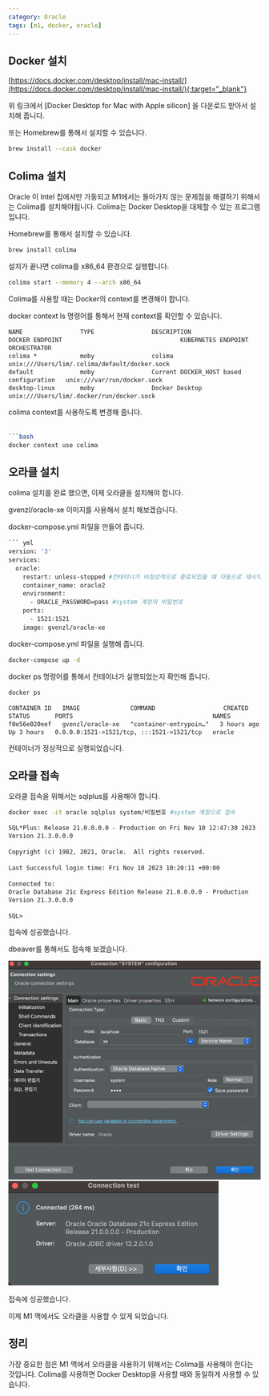 ```yaml
---
category: Oracle
tags: [m1, docker, oracle]
---
```



## Docker 설치 
[https://docs.docker.com/desktop/install/mac-install/](https://docs.docker.com/desktop/install/mac-install/){:target="_blank"}

위 링크에서  [Docker Desktop for Mac with Apple silicon] 을 다운로드 받아서 설치해 줍니다.

또는 Homebrew를 통해서 설치할 수 있습니다.
``` bash
brew install --cask docker
```

## Colima 설치
Oracle 이 Intel 칩에서만 가동되고 M1에서는 돌아가지 않는 문제점을 해결하기 위해서는 Colima를 설치해야됩니다.
Colima는 Docker Desktop을 대체할 수 있는 프로그램입니다.

Homebrew를 통해서 설치할 수 있습니다.

``` bash
brew install colima
```
설치가 끝나면 colima를 x86_64 환경으로 실행합니다.
``` bash
colima start --memory 4 --arch x86_64
```

Colima를 사용할 때는 Docker의 context를 변경해야 합니다.

docker context ls 명령어를 통해서 현재 context를 확인할 수 있습니다.
``` 
NAME                TYPE                DESCRIPTION                               DOCKER ENDPOINT                                 KUBERNETES ENDPOINT   ORCHESTRATOR
colima *            moby                colima                                    unix:///Users/lim/.colima/default/docker.sock                         
default             moby                Current DOCKER_HOST based configuration   unix:///var/run/docker.sock                                           
desktop-linux       moby                Docker Desktop                            unix:///Users/lim/.docker/run/docker.sock                             

```

colima context를 사용하도록 변경해 줍니다.

``` bash

```bash
docker context use colima
```


## 오라클 설치 
colima 설치를 완료 했으면, 이제 오라클을 설치해야 합니다.

gvenzl/oracle-xe 이미지를 사용해서 설치 해보겠습니다.

docker-compose.yml 파일을 만들어 줍니다.

``` bash
``` yml
version: '3'
services:
  oracle:
    restart: unless-stopped #컨테이너가 비정상적으로 종료되었을 때 자동으로 재시작
    container_name: oracle2
    environment:
      - ORACLE_PASSWORD=pass #system 계정의 비밀번호
    ports:
      - 1521:1521
    image: gvenzl/oracle-xe
```

docker-compose.yml 파일을 실행해 줍니다.
``` bash
docker-compose up -d
```

docker ps 명령어를 통해서 컨테이너가 실행되었는지 확인해 줍니다.
``` bash
docker ps
```

```
CONTAINER ID   IMAGE              COMMAND                   CREATED       STATUS       PORTS                                       NAMES
f0e56e020eef   gvenzl/oracle-xe   "container-entrypoin…"   3 hours ago   Up 3 hours   0.0.0.0:1521->1521/tcp, :::1521->1521/tcp   oracle
```

컨테이너가 정상적으로 실행되었습니다.

## 오라클 접속

오라클 접속을 위해서는 sqlplus를 사용해야 합니다.

``` bash
docker exec -it oracle sqlplus system/비밀번호 #system 계정으로 접속
```
```
SQL*Plus: Release 21.0.0.0.0 - Production on Fri Nov 10 12:47:30 2023
Version 21.3.0.0.0

Copyright (c) 1982, 2021, Oracle.  All rights reserved.

Last Successful login time: Fri Nov 10 2023 10:20:11 +00:00

Connected to:
Oracle Database 21c Express Edition Release 21.0.0.0.0 - Production
Version 21.3.0.0.0

SQL> 

```
접속에 성공했습니다.

dbeaver를 통해서도 접속해 보겠습니다.

![오라클 접속](/assets/img/post/2023-11-10/img.png)
![오라클 접속 성공](/assets/img/post/2023-11-10/img_1.png)

접속에 성공했습니다.


이제 M1 맥에서도 오라클을 사용할 수 있게 되었습니다.

## 정리
가장 중요한 점은 M1 맥에서 오라클을 사용하기 위해서는 Colima를 사용해야 한다는 것입니다.
Colima를 사용하면 Docker Desktop을 사용할 때와 동일하게 사용할 수 있습니다.



